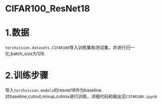 # CIFAR100_ResNet18
# 1.数据
<code>torchvision.datasets.CIFAR100</code>导入训练集和测试集，并进行归一化,batch_size为128.
# 2.训练步骤
导入<code>torchvision.models</code>的resnet18作为baseline.   
对baseline,cutout,mixup,cutmix进行训练，详细代码和输出见<code>CIFAR100.ipynb</code>  
